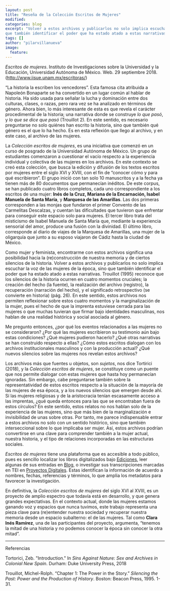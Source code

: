 ```yaml
---
layout: post
title: "Reseña de la Colección Escritos de Mujeres"
modified:
categories: blog
excerpt: "Volver a estos archivos y publicarlos no solo implica escuchar la voz de las mujeres de la época, sino 
que también identificar el poder que ha estado atado a estas narrativas."
tags: []
author: "pilarvillanueva"
image:
  feature:
---
```


*Escritos de mujeres*. Instituto de Investigaciones sobre la Universidad y la Educación, 
Universidad Autónoma de México. Web. 29 septiembre 2018. (http://www.iisue.unam.mx/escritoras/)


“La historia la escriben los vencedores”. Esta famosa cita atribuida a Napoleón Bonaparte se ha convertido en un lugar común al hablar de historia. Ha sido usada para señalar la lucha y dominación entre dos culturas, clases, o razas, pero rara vez se ha analizado en términos de género. Ahora bien, lo más interesante de esta es que revela el carácter procedimental de la historia; una narrativa donde se construye *lo que pasó*, y *lo que se dice que pasó* (Trouillot 2). En este sentido, es necesario preguntarse no solo quiénes han escrito la historia, sino que también qué género es el que lo ha hecho. Es en esta reflexión que llego al archivo, y en este caso, al archivo de las mujeres.


La *Colección escritos de mujeres*, es una iniciativa que comenzó en un curso de posgrado de la Universidad Autónoma de México. 
Un grupo de estudiantes comenzaron a cuestionar el vacío respecto a la experiencia individual y colectiva de las mujeres en los archivos. En este contexto se creó esta colección, que busca la edición y difusión de los textos escritos por mujeres entre el siglo XVI y XVIII, con el fin de “conocer cómo y para qué escribieron”. El grupo inició con tan solo 10 manuscritos y a la fecha ya tienen más de 
80 documentos que permanecían inéditos. De este corpus, se han publicado cuatro libros completos, cada uno correspondiente a los escritos de una mujer: **Inés de la Cruz, Mariana de la Encarnación, Isabel Manuela de Santa María**, y **Marquesa de las Amarillas**. 
Las dos primeras corresponden a las monjas que fundaron el primer Convento de las Carmelitas Descalzas, y cuentan las dificultades que tuvieron que enfrentar para conseguir este espacio solo para mujeres. El tercer libro trata del misticismo de Isabel Manuela de Santa María que, mediante la experiencia sensorial del amor, produce una fusión con la divinidad. El último libro, corresponde al diario de viajes de la Marquesa de Amarillas, una mujer de la oligarquía que junto a su esposo viajaron de Cádiz hasta la ciudad de México.


Como mujer y feminista, encontrarme con estos archivos significa una posibilidad hacia la (re)construcción de nuestra memoria y de ciertos silencios de la historia. Volver a estos archivos y publicarlos no solo implica escuchar la voz de las mujeres de la época, sino que también identificar el poder que ha estado atado a estas narrativas. Trouillot (1995) reconoce que los silencios de la historia ocurren en cuatro momentos cruciales; la creación del hecho (la fuente), la realización del archivo (registro), la recuperación (narración del hecho), y el significado retrospectivo (se convierte en historia) (pág. 26). En este sentido, estos archivos nos permiten reflexionar sobre estos cuatro momentos y la marginalización de la mujer, pues el hecho de que la imprenta estuviese cerrada para las mujeres o que muchas tuvieran que firmar bajo identidades masculinas, nos hablan de una realidad histórica y social asociada al género.  


Me pregunto entonces, ¿por qué los eventos relacionados a las mujeres no se consideraron? ¿Por qué las mujeres escribieron su testimonio aún bajo estas condiciones? ¿Qué mujeres pudieron hacerlo? ¿Qué otras narrativas se han construido respecto a ellas? ¿Cómo estos escritos dialogan con los archivos institucionales masculinos y con la producción actual? ¿Qué nuevos silencios sobre las mujeres nos revelan estos archivos?


Los archivos más que fuentes u objetos, son *sujetos*, nos dice Tortirici (2018), y la *Colección escritos de mujeres*, se constituye como un puente que nos permite dialogar con estas mujeres que hasta hoy permanecían ignoradas. Sin embargo, cabe preguntarse también sobre la representatividad de estos escritos respecto a la situación de la mayoría de las mujeres de esa época, y a los nuevos silencios que emergen desde ahí. Sí las mujeres religiosas y de la aristocracia tenían escasamente acceso a las imprentas, ¿qué queda entonces para las que se encontraban fuera de estos círculos? En este sentido, estos relatos no nos hablan solo de la experiencia de las mujeres, sino que más bien de la marginalización e invisibilidad de unas sobre otras. Por tanto, me parece indispensable entrar a estos archivos no solo con un sentido histórico, sino que también interseccional sobre lo que implicaba ser mujer. Así, estos archivos podrían convertirse en una clave para comprender también a la mujer actual, nuestra historia, y el tipo de relaciones incorporadas en las estructuras sociales.


*Escritos de mujeres* tiene una plataforma que es accesible a todo público, pues es sencillo localizar los libros digitalizados bajo [Ediciones](http://www.iisue.unam.mx/escritoras/index.php/ediciones/), leer algunas de sus entradas en [Blog](http://www.iisue.unam.mx/escritoras/index.php/blog/), o investigar sus transcripciones marcadas en TEI en [Proyectos Digitales]( http://www.iisue.unam.mx/escritoras/index.php/edicion-digital/). Estas identifican la información de acuerdo a nombres, fechas, referencias y términos, lo que amplia los metadatos para favorecer la investigación.


En definitiva, la *Colección escritos de mujeres* del siglo XVI al XVIII, es un proyecto de amplio espectro que todavía está en 
desarrollo, y que genera grandes expectativas. En el contexto actual, donde las mujeres estamos ganando voz y espacios que nunca tuvimos, este trabajo representa una pieza clave para (re)entender nuestra sociedad y recuperar nuestra memoria desde un espacio subalterno: el de las mujeres. Tal como **Clara Inés Ramírez**, una de las participantes del proyecto, argumenta, “tenemos la mitad de una historia y no podemos conocer la época sin conocer la otra mitad”.

----------------

Referencias

Tortorici, Zeb. "Introduction." In *Sins Against Nature: Sex and Archives in Colonial New Spain*. 
Durham: Duke University Press, 2018


Trouillot, Michel-Rolph. “Chapter 1: The Power in the Story.” *Silencing the Past: Power and the Production of History*. Boston: Beacon Press, 1995. 1-31.

